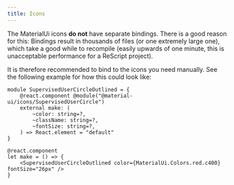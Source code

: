 ```yaml
---
title: Icons
---
```


The MaterialUi icons **do not** have separate bindings. There is a good reason
for this: Bindings result in thousands of files (or one extremely large one),
which take a good while to recompile (easily upwards of one minute, this is
unacceptable performance for a ReScript project).

It is therefore recommended to bind to the icons you need manually. See the
following example for how this could look like:

```rescript
module SupervisedUserCircleOutlined = {
    @react.component @module("@material-ui/icons/SupervisedUserCircle")
    external make: (
        ~color: string=?,
        ~className: string=?,
        ~fontSize: string=?,
    ) => React.element = "default"
}

@react.component
let make = () => {
    <SupervisedUserCircleOutlined color={MaterialUi.Colors.red.c400} fontSize="26px" />
}
```

